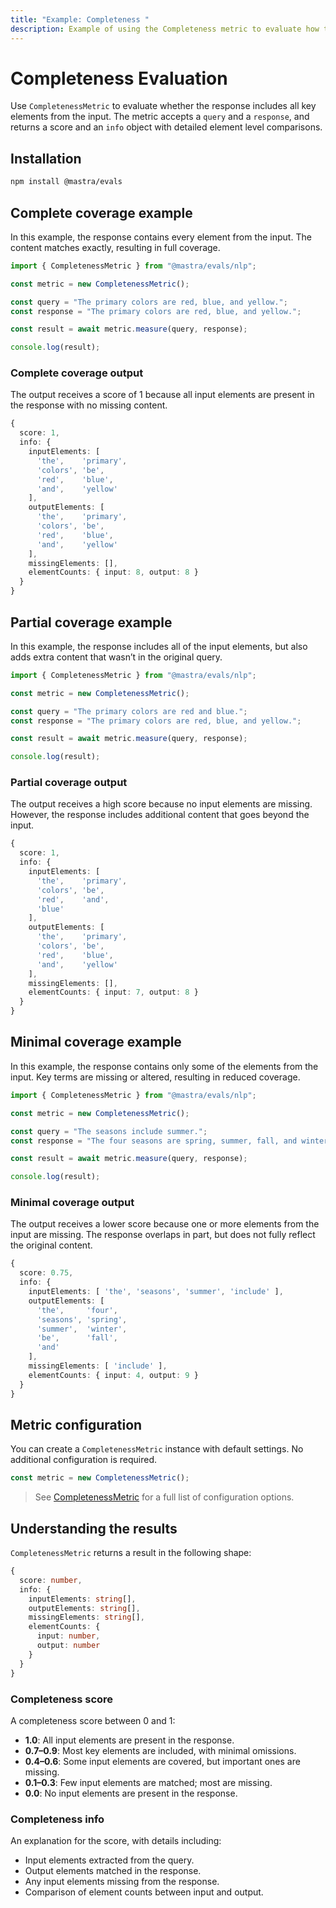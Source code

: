 ```yaml
---
title: "Example: Completeness "
description: Example of using the Completeness metric to evaluate how thoroughly responses cover input elements.
---
```



# Completeness Evaluation

<ScorerCallout />

Use `CompletenessMetric` to evaluate whether the response includes all key elements from the input. The metric accepts a `query` and a `response`, and returns a score and an `info` object with detailed element level comparisons.

## Installation

```bash copy
npm install @mastra/evals
```

## Complete coverage example

In this example, the response contains every element from the input. The content matches exactly, resulting in full coverage.

```typescript filename="src/example-complete-coverage.ts" showLineNumbers copy
import { CompletenessMetric } from "@mastra/evals/nlp";

const metric = new CompletenessMetric();

const query = "The primary colors are red, blue, and yellow.";
const response = "The primary colors are red, blue, and yellow.";

const result = await metric.measure(query, response);

console.log(result);
```

### Complete coverage output

The output receives a score of 1 because all input elements are present in the response with no missing content.

```typescript
{
  score: 1,
  info: {
    inputElements: [
      'the',    'primary',
      'colors', 'be',
      'red',    'blue',
      'and',    'yellow'
    ],
    outputElements: [
      'the',    'primary',
      'colors', 'be',
      'red',    'blue',
      'and',    'yellow'
    ],
    missingElements: [],
    elementCounts: { input: 8, output: 8 }
  }
}
```

## Partial coverage example

In this example, the response includes all of the input elements, but also adds extra content that wasn’t in the original query.

```typescript filename="src/example-partial-coverage.ts" showLineNumbers copy
import { CompletenessMetric } from "@mastra/evals/nlp";

const metric = new CompletenessMetric();

const query = "The primary colors are red and blue.";
const response = "The primary colors are red, blue, and yellow.";

const result = await metric.measure(query, response);

console.log(result);
```

### Partial coverage output

The output receives a high score because no input elements are missing. However, the response includes additional content that goes beyond the input.

```typescript
{
  score: 1,
  info: {
    inputElements: [
      'the',    'primary',
      'colors', 'be',
      'red',    'and',
      'blue'
    ],
    outputElements: [
      'the',    'primary',
      'colors', 'be',
      'red',    'blue',
      'and',    'yellow'
    ],
    missingElements: [],
    elementCounts: { input: 7, output: 8 }
  }
}
```

## Minimal coverage example

In this example, the response contains only some of the elements from the input. Key terms are missing or altered, resulting in reduced coverage.

```typescript filename="src/example-minimal-coverage.ts" showLineNumbers copy
import { CompletenessMetric } from "@mastra/evals/nlp";

const metric = new CompletenessMetric();

const query = "The seasons include summer.";
const response = "The four seasons are spring, summer, fall, and winter.";

const result = await metric.measure(query, response);

console.log(result);
```

### Minimal coverage output

The output receives a lower score because one or more elements from the input are missing. The response overlaps in part, but does not fully reflect the original content.

```typescript
{
  score: 0.75,
  info: {
    inputElements: [ 'the', 'seasons', 'summer', 'include' ],
    outputElements: [
      'the',     'four',
      'seasons', 'spring',
      'summer',  'winter',
      'be',      'fall',
      'and'
    ],
    missingElements: [ 'include' ],
    elementCounts: { input: 4, output: 9 }
  }
}
```

## Metric configuration

You can create a `CompletenessMetric` instance with default settings. No additional configuration is required.

```typescript showLineNumbers copy
const metric = new CompletenessMetric();
```
> See [CompletenessMetric](/reference/evals/completeness.md) for a full list of configuration options.

## Understanding the results

`CompletenessMetric` returns a result in the following shape:

```typescript
{
  score: number,
  info: {
    inputElements: string[],
    outputElements: string[],
    missingElements: string[],
    elementCounts: {
      input: number,
      output: number
    }
  }
}

```

### Completeness score

A completeness score between 0 and 1:

- **1.0**: All input elements are present in the response.
- **0.7–0.9**: Most key elements are included, with minimal omissions.
- **0.4–0.6**: Some input elements are covered, but important ones are missing.
- **0.1–0.3**: Few input elements are matched; most are missing.
- **0.0**: No input elements are present in the response.

### Completeness info

An explanation for the score, with details including:

- Input elements extracted from the query.
- Output elements matched in the response.
- Any input elements missing from the response.
- Comparison of element counts between input and output.

<GithubLink
  outdated={true}
  marginTop='mt-16'
  link="https://github.com/mastra-ai/mastra/blob/main/examples/basics/evals/completeness"
/>
